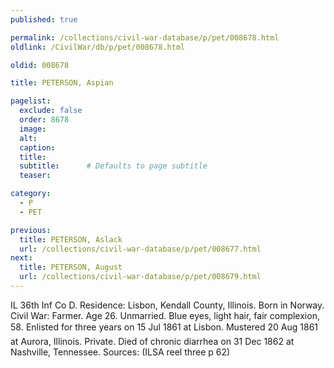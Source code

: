 ```yaml
---
published: true

permalink: /collections/civil-war-database/p/pet/008678.html
oldlink: /CivilWar/db/p/pet/008678.html

oldid: 008678

title: PETERSON, Aspian

pagelist:
  exclude: false
  order: 8678
  image: 
  alt:
  caption:
  title:
  subtitle:      # Defaults to page subtitle
  teaser:

category: 
  - P 
  - PET

previous:
  title: PETERSON, Aslack
  url: /collections/civil-war-database/p/pet/008677.html  
next:
  title: PETERSON, August
  url: /collections/civil-war-database/p/pet/008679.html   
---
```

IL 36th Inf Co D. Residence: Lisbon, Kendall County, Illinois. Born in Norway. Civil War: Farmer. Age 26. Unmarried. Blue eyes, light hair, fair complexion, 5&#146;8&#148;. Enlisted for three years on 15 Jul 1861 at Lisbon. Mustered 20 Aug 1861 at Aurora, Illinois. Private. Died of chronic diarrhea on 31 Dec 1862 at Nashville, Tennessee. Sources: (ILSA reel three p 62)